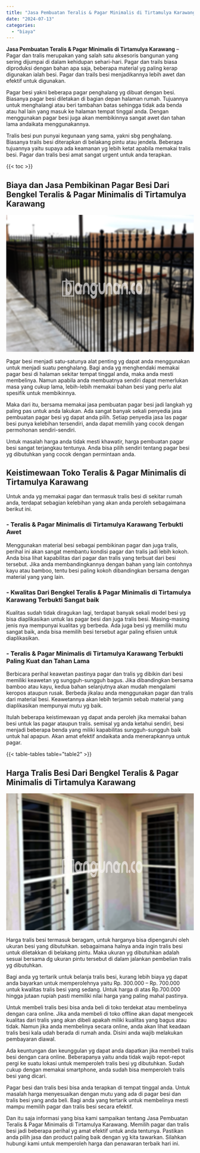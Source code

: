 ```yaml
---
title: "Jasa Pembuatan Teralis & Pagar Minimalis di Tirtamulya Karawang"
date: "2024-07-13"
categories: 
  - "biaya"
---
```


**Jasa Pembuatan Teralis & Pagar Minimalis di Tirtamulya Karawang** – Pagar dan tralis merupakan yang salah satu aksesoris bangunan yang sering dijumpai di dalam kehidupan sehari-hari. Pagar dan trails biasa diproduksi dengan bahan apa saja, beberapa material yg paling kerap digunakan ialah besi. Pagar dan trails besi menjadikannya lebih awet dan efektif untuk digunakan.

Pagar besi yakni beberapa pagar penghalang yg dibuat dengan besi. Biasanya pagar besi diletakan di bagian depan halaman rumah. Tujuannya untuk menghalangi atau beri tambahan batas sehingga tidak ada benda atau hal lain yang masuk ke halaman tempat tinggal anda. Dengan menggunakan pagar besi juga akan membikinnya sangat awet dan tahan lama andaikata menggunakannya.

Tralis besi pun punyai kegunaan yang sama, yakni sbg penghalang. Biasanya trails besi diterapkan di belakang pintu atau jendela. Beberapa tujuannya yaitu supaya ada keamanan yg lebih ketat apabila memakai tralis besi. Pagar dan tralis besi amat sangat urgent untuk anda terapkan.

{{< toc >}}

## Biaya dan Jasa Pembikinan Pagar Besi Dari Bengkel Teralis & Pagar Minimalis di Tirtamulya Karawang

![Jasa Pembuatan Teralis & Pagar Minimalis di Tirtamulya Karawang](/images/pagar-minimalis-murah-06.png)

Pagar besi menjadi satu-satunya alat penting yg dapat anda menggunakan untuk menjadi suatu penghalang. Bagi anda yg menghendaki memakai pagar besi di halaman sekitar tempat tinggal anda, maka anda mesti membelinya. Namun apabila anda membuatnya sendiri dapat memerlukan masa yang cukup lama, lebih-lebih memakai bahan besi yang perlu alat spesifik untuk membikinnya.

Maka dari itu, bersama memakai jasa pembuatan pagar besi jadi langkah yg paling pas untuk anda lakukan. Ada sangat banyak sekali penyedia jasa pembuatan pagar besi yg dapat anda pilih. Setiap penyedia jasa las pagar besi punya kelebihan tersendiri, anda dapat memilih yang cocok dengan permohonan sendiri-sendiri.

Untuk masalah harga anda tidak mesti khawatir, harga pembuatan pagar besi sangat terjangkau tentunya. Anda bisa pilih sendiri tentang pagar besi yg dibutuhkan yang cocok dengan permintaan anda.

## Keistimewaan Toko Teralis & Pagar Minimalis di Tirtamulya Karawang

Untuk anda yg memakai pagar dan termasuk tralis besi di sekitar rumah anda, terdapat sebagian kelebihan yang akan anda peroleh sebagaimana berikut ini.

### \- Teralis & Pagar Minimalis di Tirtamulya Karawang Terbukti Awet

Menggunakan material besi sebagai pembikinan pagar dan juga tralis, perihal ini akan sangat membantu kondisi pagar dan tralis jadi lebih kokoh. Anda bisa lihat kapabilitas dari pagar dan tralis yang terbuat dari besi tersebut. Jika anda membandingkannya dengan bahan yang lain contohnya kayu atau bamboo, tentu besi paling kokoh dibandingkan bersama dengan material yang yang lain.

### \- Kwalitas Dari Bengkel Teralis & Pagar Minimalis di Tirtamulya Karawang Terbukti Sangat baik

Kualitas sudah tidak diragukan lagi, terdapat banyak sekali model besi yg bisa diaplikasikan untuk las pagar besi dan juga tralis besi. Masing-masing jenis nya mempunyai kualitas yg berbeda. Ada juga besi yg memiliki mutu sangat baik, anda bisa memilih besi tersebut agar paling efisien untuk diaplikasikan.

### \- Teralis & Pagar Minimalis di Tirtamulya Karawang Terbukti Paling Kuat dan Tahan Lama

Berbicara perihal keawetan pastinya pagar dan tralis yg dibikin dari besi memiliki keawetan yg sungguh-sungguh bagus. Jika dibandingkan bersama bamboo atau kayu, kedua bahan selanjutnya akan mudah mengalami keropos ataupun rusak. Berbeda jikalau anda menggunakan pagar dan tralis dari material besi. Keawetannya akan lebih terjamin sebab material yang diaplikasikan mempunyai mutu yg baik.

Itulah beberapa keistimewaan yg dapat anda peroleh jika memakai bahan besi untuk las pagar ataupun tralis. semisal yg anda ketahui sendiri, besi menjadi beberapa benda yang miliki kapabilitas sungguh-sungguh baik untuk hal apapun. Akan amat efektif andaikata anda menerapkannya untuk pagar.

{{< table-tables table="table2" >}}

## Harga Tralis Besi Dari Bengkel Teralis & Pagar Minimalis di Tirtamulya Karawang

![Jasa Pembuatan Teralis & Pagar Minimalis di Tirtamulya Karawang](/images/teralis-minimalis-murah-16.png)

Harga tralis besi termasuk beragam, untuk harganya bisa dipengaruhi oleh ukuran besi yang dibutuhkan. sebagaimana halnya anda ingin tralis besi untuk diletakkan di belakang pintu. Maka ukuran yg dibutuhkan adalah sesuai bersama dg ukuran pintu tersebut di dalam jalankan pembelian tralis yg dibutuhkan.

Bagi anda yg tertarik untuk belanja tralis besi, kurang lebih biaya yg dapat anda bayarkan untuk memperolehnya yaitu Rp. 300.000 – Rp. 700.000 untuk kwalitas tralis besi yang sedang. Untuk harga di atas Rp.700.000 hingga jutaan rupiah pasti memiliki nilai harga yang paling mahal pastinya.

Untuk membeli tralis besi bisa anda beli di toko terdekat atau membelinya dengan cara online. Jika anda membeli di toko offline akan dapat mengecek kualitas dari tralis yang akan dibeli apakah miliki kualitas yang bagus atau tidak. Namun jika anda membelinya secara online, anda akan lihat keadaan tralis besi kala udah berada di rumah anda. Disini anda wajib melakukan pembayaran diawal.

Ada keuntungan dan keunggulan yg dapat anda dapatkan jika membeli tralis besi dengan cara online. Beberapanya yaitu anda tidak wajib repot-repot pergi ke suatu lokasi untuk memperoleh tralis besi yg dibutuhkan. Sudah cukup dengan memakai smartphone, anda sudah bisa memperoleh tralis besi yang dicari.

Pagar besi dan tralis besi bisa anda terapkan di tempat tinggal anda. Untuk masalah harga menyesuaikan dengan mutu yang ada di pagar besi dan tralis besi yang anda beli. Bagi anda yang tertarik untuk membelinya mesti mampu memilih pagar dan tralis besi secara efektif.

Dan itu saja informasi yang bisa kami sampaikan tentang Jasa Pembuatan Teralis & Pagar Minimalis di Tirtamulya Karawang. Memilih pagar dan tralis besi jadi beberapa perihal yg amat efektif untuk anda tentunya. Pastikan anda pilih jasa dan product paling baik dengan yg kita tawarkan. Silahkan hubungi kami untuk memperoleh harga dan penawaran terbaik hari ini.
